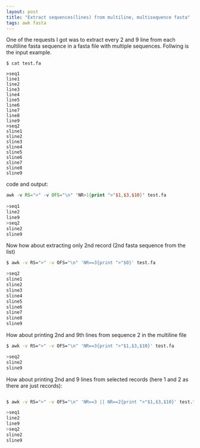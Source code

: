 ```yaml
---
layout: post
title: "Extract sequences(lines) from multiline, multisequence fasta"
tags: awk fasta
---
```


One of the requests I got was to extract every 2 and 9 line from each multiline fasta sequence in a fasta file with multiple sequences. Follwing is the input example.

```code
$ cat test.fa

>seq1
line1
line2
line3
line4
line5
line6
line7
line8
line9
>seq2
sline1
sline2
sline3
sline4
sline5
sline6
sline7
sline8
sline9

```
code and output:

```awk
awk -v RS=">" -v OFS="\n" 'NR>1{print ">"$1,$3,$10}' test.fa
        
>seq1
line2
line9
>seq2
sline2
sline9

```

Now how about extracting only 2nd record (2nd fasta sequence from the list)

```bash
$ awk -v RS=">" -v OFS="\n" 'NR==3{print ">"$0}' test.fa            

>seq2
sline1
sline2
sline3
sline4
sline5
sline6
sline7
sline8
sline9

```

How about printing 2nd and 9th lines from sequence 2 in the multiline file

```bash
$ awk -v RS=">" -v OFS="\n" 'NR==3{print ">"$1,$3,$10}' test.fa       

>seq2
sline2
sline9

```

How about printing 2nd and 9 lines from selected records (here 1 and 2 as there are just records):

```bash

$ awk -v RS=">" -v OFS="\n" 'NR==3 || NR==2{print ">"$1,$3,$10}' test.fa

>seq1
line2
line9
>seq2
sline2
sline9
```

